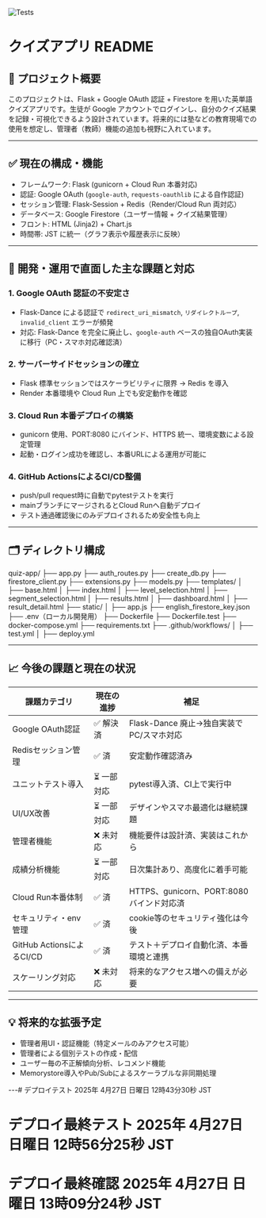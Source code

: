 ![Tests](https://github.com/Fken19/quiz-app/actions/workflows/test.yml/badge.svg)

# クイズアプリ README

## 📌 プロジェクト概要
このプロジェクトは、Flask + Google OAuth 認証 + Firestore を用いた英単語クイズアプリです。生徒が Google アカウントでログインし、自分のクイズ結果を記録・可視化できるよう設計されています。将来的には塾などの教育現場での使用を想定し、管理者（教師）機能の追加も視野に入れています。

---

## ✅ 現在の構成・機能
- フレームワーク: Flask (gunicorn + Cloud Run 本番対応)
- 認証: Google OAuth (`google-auth`, `requests-oauthlib` による自作認証)
- セッション管理: Flask-Session + Redis（Render/Cloud Run 両対応）
- データベース: Google Firestore（ユーザー情報 + クイズ結果管理）
- フロント: HTML (Jinja2) + Chart.js
- 時間帯: JST に統一（グラフ表示や履歴表示に反映）

---

## 🔧 開発・運用で直面した主な課題と対応

### 1. Google OAuth 認証の不安定さ
- Flask-Dance による認証で `redirect_uri_mismatch`, `リダイレクトループ`, `invalid_client` エラーが頻発
- 対応: Flask-Dance を完全に廃止し、`google-auth` ベースの独自OAuth実装に移行（PC・スマホ対応確認済）

### 2. サーバーサイドセッションの確立
- Flask 標準セッションではスケーラビリティに限界 → Redis を導入
- Render 本番環境や Cloud Run 上でも安定動作を確認

### 3. Cloud Run 本番デプロイの構築
- gunicorn 使用、PORT:8080 にバインド、HTTPS 統一、環境変数による設定管理
- 起動・ログイン成功を確認し、本番URLによる運用が可能に

### 4. GitHub ActionsによるCI/CD整備
- push/pull request時に自動でpytestテストを実行
- mainブランチにマージされるとCloud Runへ自動デプロイ
- テスト通過確認後にのみデプロイされるため安全性も向上

---

## 🗂️ ディレクトリ構成
quiz-app/
├── app.py
├── auth_routes.py
├── create_db.py
├── firestore_client.py
├── extensions.py
├── models.py
├── templates/
│   ├── base.html
│   ├── index.html
│   ├── level_selection.html
│   ├── segment_selection.html
│   ├── results.html
│   ├── dashboard.html
│   ├── result_detail.html
├── static/
│   ├── app.js
├── english_firestore_key.json
├── .env（ローカル開発用）
├── Dockerfile
├── Dockerfile.test
├── docker-compose.yml
├── requirements.txt
├── .github/workflows/
│   ├── test.yml
│   ├── deploy.yml

---

## 📈 今後の課題と現在の状況

| 課題カテゴリ             | 現在の進捗 | 補足                                           |
|----------------------------|------------|------------------------------------------------|
| Google OAuth認証           | ✅ 解決済   | Flask-Dance 廃止→独自実装でPC/スマホ対応       |
| Redisセッション管理        | ✅ 済       | 安定動作確認済み                               |
| ユニットテスト導入         | ⏳ 一部対応 | pytest導入済、CI上で実行中                     |
| UI/UX改善                  | ⏳ 一部対応 | デザインやスマホ最適化は継続課題               |
| 管理者機能                 | ❌ 未対応   | 機能要件は設計済、実装はこれから               |
| 成績分析機能               | ⏳ 一部対応 | 日次集計あり、高度化に着手可能                 |
| Cloud Run本番体制          | ✅ 済       | HTTPS、gunicorn、PORT:8080バインド対応済       |
| セキュリティ・env管理      | ✅ 済       | cookie等のセキュリティ強化は今後               |
| GitHub ActionsによるCI/CD  | ✅ 済       | テスト＋デプロイ自動化済、本番環境と連携       |
| スケーリング対応           | ❌ 未対応   | 将来的なアクセス増への備えが必要               |

---

## 💡 将来的な拡張予定
- 管理者用UI・認証機能（特定メールのみアクセス可能）
- 管理者による個別テストの作成・配信
- ユーザー毎の不正解傾向分析、レコメンド機能
- Memorystore導入やPub/Subによるスケーラブルな非同期処理

---# デプロイテスト 2025年 4月27日 日曜日 12時43分30秒 JST
# デプロイ最終テスト 2025年 4月27日 日曜日 12時56分25秒 JST
# デプロイ最終確認 2025年 4月27日 日曜日 13時09分24秒 JST
